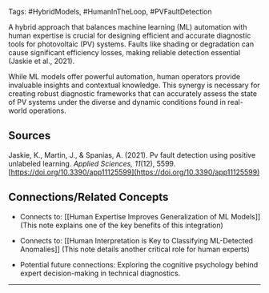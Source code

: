 Tags: #HybridModels, #HumanInTheLoop, #PVFaultDetection

A hybrid approach that balances machine learning (ML) automation with human expertise is crucial for designing efficient and accurate diagnostic tools for photovoltaic (PV) systems. 
Faults like shading or degradation can cause significant efficiency losses, making reliable detection essential (Jaskie et al., 2021).

While ML models offer powerful automation, human operators provide invaluable insights and contextual knowledge. 
This synergy is necessary for creating robust diagnostic frameworks that can accurately assess the state of PV systems under the diverse and dynamic conditions found in real-world operations.

## Sources

Jaskie, K., Martin, J., & Spanias, A. (2021). Pv fault detection using positive unlabeled learning. _Applied Sciences, 11_(12), 5599. [https://doi.org/10.3390/app11125599](https://doi.org/10.3390/app11125599)

## Connections/Related Concepts

- Connects to: [[Human Expertise Improves Generalization of ML Models]] (This note explains one of the key benefits of this integration)
    
- Connects to: [[Human Interpretation is Key to Classifying ML-Detected Anomalies]] (This note details another critical role for human experts)
    
- Potential future connections: Exploring the cognitive psychology behind expert decision-making in technical diagnostics.
    

---